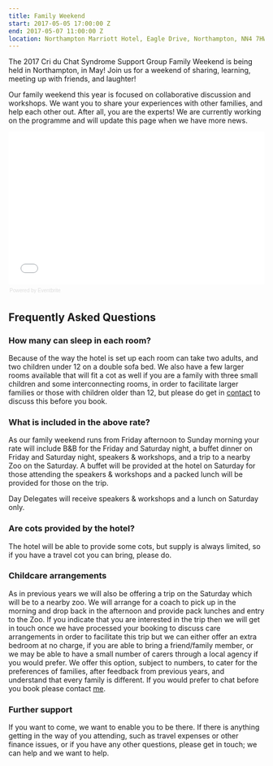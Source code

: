 ```yaml
---
title: Family Weekend
start: 2017-05-05 17:00:00 Z
end: 2017-05-07 11:00:00 Z
location: Northampton Marriott Hotel, Eagle Drive, Northampton, NN4 7HW
---
```


The 2017 Cri du Chat Syndrome Support Group Family Weekend is being held in Northampton, in May! Join us for a weekend of sharing, learning, meeting up with friends, and laughter!

Our family weekend this year is focused on collaborative discussion and workshops. We want you to share your experiences with other families, and help each other out. After all, you are the experts! We are currently working on the programme and will update this page when we have more news.

<div style="width:100%; text-align:left;"><iframe src="//eventbrite.co.uk/tickets-external?eid=30851162658&amp;ref=etckt" frameborder="0" height="300" width="100%" vspace="0" hspace="0" marginheight="5" marginwidth="5" scrolling="auto" allowtransparency="true"></iframe><div style="font-family:Helvetica, Arial; font-size:10px; padding:5px 0 5px; margin:2px; width:100%; text-align:left;"><a class="powered-by-eb" style="color: #dddddd; text-decoration: none;" target="_blank" href="http://www.eventbrite.co.uk/r/etckt">Powered by Eventbrite</a></div></div>

## Frequently Asked Questions

### How many can sleep in each room?

Because of the way the hotel is set up each room can take two adults, and two children under 12 on a double sofa bed. We also have a few larger rooms available that will fit a cot as well if you are a family with three small children and some interconnecting rooms, in order to facilitate larger families or those with children older than 12, but please do get in [contact](/about/contact)&nbsp;to discuss this before you book.&nbsp;

### What is included in the above rate?

As our family weekend runs from Friday afternoon to Sunday morning your rate will include B&B for the Friday and Saturday night, a buffet dinner on Friday and Saturday night, speakers & workshops, and a trip to a nearby Zoo on the Saturday. A buffet will be provided at the hotel on Saturday for those attending the speakers & workshops and a packed lunch will be provided for those on the trip.&nbsp;

Day Delegates will receive speakers & workshops and a lunch on Saturday only.&nbsp;

### Are cots provided by the hotel?

The hotel will be able to provide some cots, but supply is always limited, so if you have a travel cot you can bring, please do.

### Childcare arrangements

As in previous years we will also be offering a trip on the Saturday which will be to a nearby zoo. We will arrange for a coach to pick up in the morning and drop back in the afternoon and provide pack lunches and entry to the Zoo. If you indicate that you are interested in the trip then we will get in touch once we have processed your booking to discuss care arrangements in order to facilitate this trip but we can either offer an extra bedroom at no charge, if you are able to bring a friend/family member, or we may be able to have a small number of carers through a local agency if you would prefer. We offer this option, subject to numbers, to cater for the preferences of families, after feedback from previous years, and understand that every family is different. If you would prefer to chat before you book please contact [me](/about/contact).&nbsp;

### Further support

If you want to come, we want to enable you to be there. If there is anything getting in the way of you attending, such as travel expenses or other finance issues, or if you have any other questions, please get in touch; we can help and we want to help.